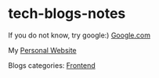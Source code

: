 # tech-blogs-notes

If you do not know, try google:)
[Google.com](https://www.google.com)

My [Personal Website](https://www.nathan-yang.com)

Blogs categories:
[Frontend](https://github.com/yhq1119/tech-blogs-notes/tree/master/front-end)

